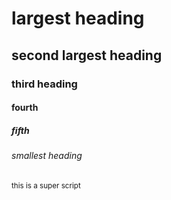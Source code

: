 # largest heading
## second largest heading
### third heading
#### fourth
##### fifth
###### smallest heading

<sub> this is a super script </sub>
